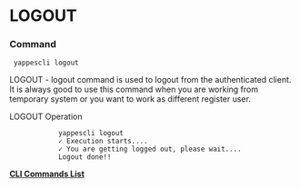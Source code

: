 LOGOUT
======

### Command

     yappescli logout 

LOGOUT - logout command is used to logout from the authenticated client.
It is always good to use this command when you are working from
temporary system or you want to work as different register user.

LOGOUT Operation

              
                yappescli logout
                ✓ Execution starts....
                ✓ You are getting logged out, please wait....
                Logout done!!
              
            

**[CLI Commands List](cli_tool_commands)**
